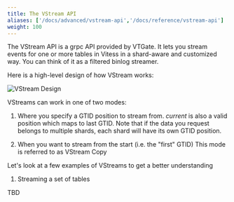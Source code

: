 ```yaml
---
title: The VStream API
aliases: ['/docs/advanced/vstream-api','/docs/reference/vstream-api']
weight: 100
---
```


The VStream API is a grpc API provided by VTGate. It lets you stream events for one or more
tables in Vitess in a shard-aware and customized way. You can think of it as a filtered binlog streamer.

Here is a high-level design of how VStream works:

![VStream Design](../img/VStream.svg)

VStreams can work in one of two modes:

1. Where you specify a GTID position to stream from.
*current* is also a valid position
which maps to last GTID. Note that if the data you request belongs to multiple shards, each
shard will have its own GTID position.

2. When you want to stream from the start (i.e. the "first" GTID)
This mode is referred to as VStream Copy

Let's look at a few examples of VStreams to get a better understanding

1. Streaming a set of tables

TBD
